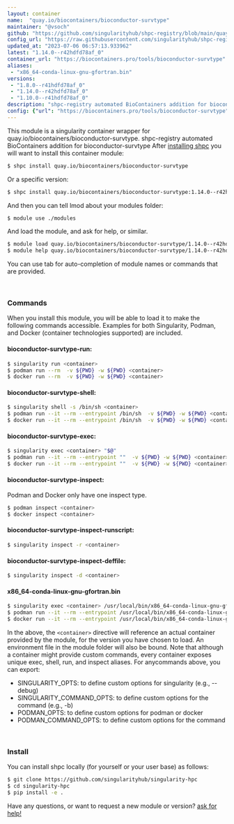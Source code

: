 ```yaml
---
layout: container
name:  "quay.io/biocontainers/bioconductor-survtype"
maintainer: "@vsoch"
github: "https://github.com/singularityhub/shpc-registry/blob/main/quay.io/biocontainers/bioconductor-survtype/container.yaml"
config_url: "https://raw.githubusercontent.com/singularityhub/shpc-registry/main/quay.io/biocontainers/bioconductor-survtype/container.yaml"
updated_at: "2023-07-06 06:57:13.933962"
latest: "1.14.0--r42hdfd78af_0"
container_url: "https://biocontainers.pro/tools/bioconductor-survtype"
aliases:
 - "x86_64-conda-linux-gnu-gfortran.bin"
versions:
 - "1.8.0--r41hdfd78af_0"
 - "1.14.0--r42hdfd78af_0"
 - "1.10.0--r41hdfd78af_0"
description: "shpc-registry automated BioContainers addition for bioconductor-survtype"
config: {"url": "https://biocontainers.pro/tools/bioconductor-survtype", "maintainer": "@vsoch", "description": "shpc-registry automated BioContainers addition for bioconductor-survtype", "latest": {"1.14.0--r42hdfd78af_0": "sha256:25d4594998b28d476fc61e076c42d8245f9c2eaa1e3ade21628f0416aa81e485"}, "tags": {"1.8.0--r41hdfd78af_0": "sha256:5181806557a6f8aa982f8c2099615509582c60dfe6b1d13007e2424be2a992c2", "1.14.0--r42hdfd78af_0": "sha256:25d4594998b28d476fc61e076c42d8245f9c2eaa1e3ade21628f0416aa81e485", "1.10.0--r41hdfd78af_0": "sha256:46f0f6b292244df9017a13b390dc0c9de5319acbd553f99ae2be645a52d16cfe"}, "docker": "quay.io/biocontainers/bioconductor-survtype", "aliases": {"x86_64-conda-linux-gnu-gfortran.bin": "/usr/local/bin/x86_64-conda-linux-gnu-gfortran.bin"}}
---
```


This module is a singularity container wrapper for quay.io/biocontainers/bioconductor-survtype.
shpc-registry automated BioContainers addition for bioconductor-survtype
After [installing shpc](#install) you will want to install this container module:


```bash
$ shpc install quay.io/biocontainers/bioconductor-survtype
```

Or a specific version:

```bash
$ shpc install quay.io/biocontainers/bioconductor-survtype:1.14.0--r42hdfd78af_0
```

And then you can tell lmod about your modules folder:

```bash
$ module use ./modules
```

And load the module, and ask for help, or similar.

```bash
$ module load quay.io/biocontainers/bioconductor-survtype/1.14.0--r42hdfd78af_0
$ module help quay.io/biocontainers/bioconductor-survtype/1.14.0--r42hdfd78af_0
```

You can use tab for auto-completion of module names or commands that are provided.

<br>

### Commands

When you install this module, you will be able to load it to make the following commands accessible.
Examples for both Singularity, Podman, and Docker (container technologies supported) are included.

#### bioconductor-survtype-run:

```bash
$ singularity run <container>
$ podman run --rm  -v ${PWD} -w ${PWD} <container>
$ docker run --rm  -v ${PWD} -w ${PWD} <container>
```

#### bioconductor-survtype-shell:

```bash
$ singularity shell -s /bin/sh <container>
$ podman run --it --rm --entrypoint /bin/sh  -v ${PWD} -w ${PWD} <container>
$ docker run --it --rm --entrypoint /bin/sh  -v ${PWD} -w ${PWD} <container>
```

#### bioconductor-survtype-exec:

```bash
$ singularity exec <container> "$@"
$ podman run --it --rm --entrypoint ""  -v ${PWD} -w ${PWD} <container> "$@"
$ docker run --it --rm --entrypoint ""  -v ${PWD} -w ${PWD} <container> "$@"
```

#### bioconductor-survtype-inspect:

Podman and Docker only have one inspect type.

```bash
$ podman inspect <container>
$ docker inspect <container>
```

#### bioconductor-survtype-inspect-runscript:

```bash
$ singularity inspect -r <container>
```

#### bioconductor-survtype-inspect-deffile:

```bash
$ singularity inspect -d <container>
```


#### x86_64-conda-linux-gnu-gfortran.bin

```bash
$ singularity exec <container> /usr/local/bin/x86_64-conda-linux-gnu-gfortran.bin
$ podman run --it --rm --entrypoint /usr/local/bin/x86_64-conda-linux-gnu-gfortran.bin   -v ${PWD} -w ${PWD} <container> -c " $@"
$ docker run --it --rm --entrypoint /usr/local/bin/x86_64-conda-linux-gnu-gfortran.bin   -v ${PWD} -w ${PWD} <container> -c " $@"
```



In the above, the `<container>` directive will reference an actual container provided
by the module, for the version you have chosen to load. An environment file in the
module folder will also be bound. Note that although a container
might provide custom commands, every container exposes unique exec, shell, run, and
inspect aliases. For anycommands above, you can export:

 - SINGULARITY_OPTS: to define custom options for singularity (e.g., --debug)
 - SINGULARITY_COMMAND_OPTS: to define custom options for the command (e.g., -b)
 - PODMAN_OPTS: to define custom options for podman or docker
 - PODMAN_COMMAND_OPTS: to define custom options for the command

<br>

### Install

You can install shpc locally (for yourself or your user base) as follows:

```bash
$ git clone https://github.com/singularityhub/singularity-hpc
$ cd singularity-hpc
$ pip install -e .
```

Have any questions, or want to request a new module or version? [ask for help!](https://github.com/singularityhub/singularity-hpc/issues)